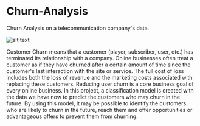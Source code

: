 # Churn-Analysis
Churn Analysis on a telecommunication company's data.

![alt text](https://miro.medium.com/max/800/0*dzmm3qresODlScte)

Customer Churn means that a customer (player, subscriber, user, etc.) has terminated its relationship with a company. Online businesses often treat a customer as if they have churned after a certain amount of time since the customer's last interaction with the site or service. The full cost of loss includes both the loss of revenue and the marketing costs associated with replacing these customers. Reducing user churn is a core business goal of every online business. In this project, a classification model is created with the data we have now to predict the customers who may churn in the future. By using this model, it may be possible to identify the customers who are likely to churn in the future, reach them and offer opportunities or advantageous offers to prevent them from churning.
